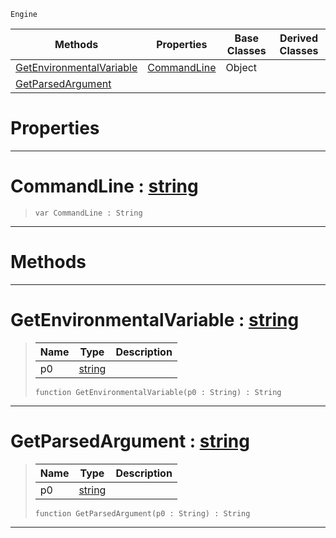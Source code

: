  `Engine`

|Methods|Properties|Base Classes|Derived Classes|
|---|---|---|---|
|[ GetEnvironmentalVariable](https://github.com/zeroengineteam/ZeroDocs/blob/master/code_reference/class_reference/environment.markdown#getenvironmentalvariable)|[ CommandLine](https://github.com/zeroengineteam/ZeroDocs/blob/master/code_reference/class_reference/environment.markdown#commandline-zero-engine)|Object| |
|[ GetParsedArgument](https://github.com/zeroengineteam/ZeroDocs/blob/master/code_reference/class_reference/environment.markdown#getparsedargument-zero-e)| | | |


 #  Properties


---  
 #  CommandLine : [string](https://github.com/zeroengineteam/ZeroDocs/blob/master/code_reference/zilch_base_types/string.markdown)

> 
> ``` lang=cpp, name=Zilch
> var CommandLine : String


---  
 #  Methods


---  
 #  GetEnvironmentalVariable : [string](https://github.com/zeroengineteam/ZeroDocs/blob/master/code_reference/zilch_base_types/string.markdown)

> 
> |Name|Type|Description|
> |---|---|---|
> |p0|[string](https://github.com/zeroengineteam/ZeroDocs/blob/master/code_reference/zilch_base_types/string.markdown)| |
> ``` lang=cpp, name=Zilch
> function GetEnvironmentalVariable(p0 : String) : String
> ``` 


---  
 #  GetParsedArgument : [string](https://github.com/zeroengineteam/ZeroDocs/blob/master/code_reference/zilch_base_types/string.markdown)

> 
> |Name|Type|Description|
> |---|---|---|
> |p0|[string](https://github.com/zeroengineteam/ZeroDocs/blob/master/code_reference/zilch_base_types/string.markdown)| |
> ``` lang=cpp, name=Zilch
> function GetParsedArgument(p0 : String) : String
> ``` 


---  
 

 